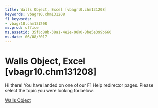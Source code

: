 ```yaml
---
title: Walls Object, Excel [vbagr10.chm131208]
keywords: vbagr10.chm131208
f1_keywords:
- vbagr10.chm131208
ms.prod: office
ms.assetid: 35f0c88b-38a1-4e2e-98b0-8be5e399b660
ms.date: 06/08/2017
---
```



# Walls Object, Excel [vbagr10.chm131208]

Hi there! You have landed on one of our F1 Help redirector pages. Please select the topic you were looking for below.

[Walls Object](http://msdn.microsoft.com/library/97c3a312-abf1-9da7-cbff-8e48737bf499%28Office.15%29.aspx)

